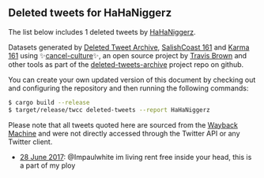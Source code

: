 ## Deleted tweets for HaHaNiggerz

The list below includes 1 deleted tweets by
[HaHaNiggerz](https://twitter.com/HaHaNiggerz).



Datasets generated by [Deleted Tweet Archive](https://twitter.com/deletedtweet161), 
[SalishCoast 161](https://twitter.com/SalishCoastA) and [Karma 161](https://twitter.com/KarmaOneSixOne) 
using ✨[cancel-culture](https://github.com/travisbrown/cancel-culture)✨, an open source project by 
[Travis Brown](https://twitter.com/travisbrown) and other tools as part of the 
[deleted-tweets-archive](https://github.com/salcoast/deleted-tweets-archive/) project repo on github.

You can create your own updated version of this document by checking out and configuring the
repository and then running the following commands:

```bash
$ cargo build --release
$ target/release/twcc deleted-tweets --report HaHaNiggerz
```

Please note that all tweets quoted here are sourced from the
[Wayback Machine](https://web.archive.org) and were not directly accessed through the Twitter API or
any Twitter client.

* [28 June 2017](https://web.archive.org/web/20170628221829/https://twitter.com/HaHaNiggerz/status/880188682438717440): @Impaulwhite im living rent free inside your head, this is a part of my ploy
